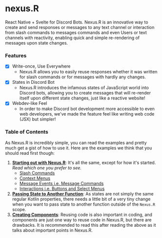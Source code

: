 # nexus.R

React Native + Svelte for Discord Bots. Nexus.R is an innovative way to create and send responses or messages
to any text channel or interaction from slash commands to messages commands and even Users or text channels 
with reactivity, enabling quick and simple re-rendering of messages upon state changes.

### Features
- [x] Write-once, Use Everywhere
  - Nexus.R allows you to easily reuse responses whether it was written for slash commands or 
  for messages with hardly any changes.
- [x] States in Discord Bot
  - Nexus.R introduces the infamous states of JavaScript world into Discord bots, allowing you to create 
  messages that will re-render itself upon different state changes, just like a reactive website!
- [x] Webdev-like  Feel
  - In order to make Discord bot development more accessible to even web developers, we've made the 
  feature feel like writing web code (JSX) but  simpler!

### Table  of Contents

As Nexus.R is incredibly simple, you can read the examples and pretty much get a gist of how to use it. Here 
are the examples we think that you should read first though:
1. [**Starting out with Nexus.R**](): It's all the same, except for how it's started. *Read which one you prefer to see.*
   - [Slash Commands](SlashCommand.kt)
   - [Context Menus](ContextMenu.kt)
   - [Message Events i.e. Message Commands](MessageEvent.kt)
   - [Interactions i.e. Buttons and Select  Menus](Interaction.kt)
2. [**Passing State to Another Function**](%5B1%5D_passing_state): As states are not simply the same regular Kotlin properties, there needs a
little bit of a very tiny change when you want to pass state to another function outside of the `Nexus.R` scope.
3. [**Creating Components**](%5B2%5D_components): Reusing code is also important in coding, and components are just one way to reuse code 
in Nexus.R, but there are drawbacks. It is recommended to read this after reading the above as it talks about important points in Nexus.R.
